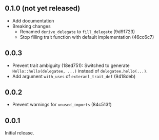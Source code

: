 ## 0.1.0 (not yet released)

- Add documentation
- Breaking changes
  - Renamed `derive_delegate` to `fill_delegate` (9d91723)
  - Stop filling trait function with default implementation (46cc6c7)

## 0.0.3

- Prevent trait ambiguity (18ed751): Switched to generate `Hello::hello(delegatee, ...)` instead of `delegatee.hello(...)`.
- Add argument `with_uses` of `exteranl_trait_def` (9418deb)

## 0.0.2

- Prevent warnings for `unused_imports` (84c513f)

## 0.0.1

Initial release.
